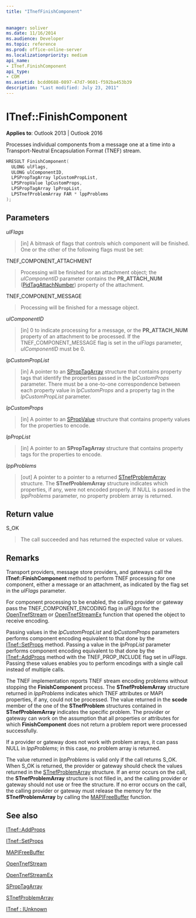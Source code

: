 ```yaml
---
title: "ITnefFinishComponent"
 
 
manager: soliver
ms.date: 11/16/2014
ms.audience: Developer
ms.topic: reference
ms.prod: office-online-server
ms.localizationpriority: medium
api_name:
- ITnef.FinishComponent
api_type:
- COM
ms.assetid: bcdd0688-0897-47d7-9601-f592ba453b39
description: "Last modified: July 23, 2011"
---
```


# ITnef::FinishComponent

  
  
**Applies to**: Outlook 2013 | Outlook 2016 
  
Processes individual components from a message one at a time into a Transport-Neutral Encapsulation Format (TNEF) stream.
  
```cpp
HRESULT FinishComponent(
  ULONG ulFlags,
  ULONG ulComponentID,
  LPSPropTagArray lpCustomPropList,
  LPSPropValue lpCustomProps,
  LPSPropTagArray lpPropList,
  LPSTnefProblemArray FAR * lppProblems
);
```

## Parameters

 _ulFlags_
  
> [in] A bitmask of flags that controls which component will be finished. One or the other of the following flags must be set:
    
TNEF_COMPONENT_ATTACHMENT 
  
> Processing will be finished for an attachment object; the  _ulComponentID_ parameter contains the **PR_ATTACH_NUM** ([PidTagAttachNumber](pidtagattachnumber-canonical-property.md)) property of the attachment. 
    
TNEF_COMPONENT_MESSAGE 
  
> Processing will be finished for a message object. 
    
 _ulComponentID_
  
> [in] 0 to indicate processing for a message, or the **PR_ATTACH_NUM** property of an attachment to be processed. If the TNEF_COMPONENT_MESSAGE flag is set in the _ulFlags_ parameter,  _ulComponentID_ must be 0. 
    
 _lpCustomPropList_
  
> [in] A pointer to an [SPropTagArray](sproptagarray.md) structure that contains property tags that identify the properties passed in the _lpCustomProps_ parameter. There must be a one-to-one correspondence between each property value in  _lpCustomProps_ and a property tag in the _lpCustomPropList_ parameter. 
    
 _lpCustomProps_
  
> [in] A pointer to an [SPropValue](spropvalue.md) structure that contains property values for the properties to encode. 
    
 _lpPropList_
  
> [in] A pointer to an **SPropTagArray** structure that contains property tags for the properties to encode. 
    
 _lppProblems_
  
> [out] A pointer to a pointer to a returned [STnefProblemArray](stnefproblemarray.md) structure. The **STnefProblemArray** structure indicates which properties, if any, were not encoded properly. If NULL is passed in the _lppProblems_ parameter, no property problem array is returned. 
    
## Return value

S_OK 
  
> The call succeeded and has returned the expected value or values.
    
## Remarks

Transport providers, message store providers, and gateways call the **ITnef::FinishComponent** method to perform TNEF processing for one component, either a message or an attachment, as indicated by the flag set in the _ulFlags_ parameter. 
  
For component processing to be enabled, the calling provider or gateway pass the TNEF_COMPONENT_ENCODING flag in  _ulFlags_ for the [OpenTnefStream](opentnefstream.md) or [OpenTnefStreamEx](opentnefstreamex.md) function that opened the object to receive encoding. 
  
Passing values in the _lpCustomPropList_ and  _lpCustomProps_ parameters performs component encoding equivalent to that done by the [ITnef::SetProps](itnef-setprops.md) method. Passing a value in the _lpPropList_ parameter performs component encoding equivalent to that done by the [ITnef::AddProps](itnef-addprops.md) method with the TNEF_PROP_INCLUDE flag set in  _ulFlags_. Passing these values enables you to perform encodings with a single call instead of multiple calls.
  
The TNEF implementation reports TNEF stream encoding problems without stopping the **FinishComponent** process. The **STnefProblemArray** structure returned in  _lppProblems_ indicates which TNEF attributes or MAPI properties, if any, could not be processed. The value returned in the **scode** member of the one of the **STnefProblem** structures contained in **STnefProblemArray** indicates the specific problem. The provider or gateway can work on the assumption that all properties or attributes for which **FinishComponent** does not return a problem report were processed successfully. 
  
If a provider or gateway does not work with problem arrays, it can pass NULL in  _lppProblems_; in this case, no problem array is returned.
  
The value returned in  _lppProblems_ is valid only if the call returns S_OK. When S_OK is returned, the provider or gateway should check the values returned in the [STnefProblemArray](stnefproblemarray.md) structure. If an error occurs on the call, the **STnefProblemArray** structure is not filled in, and the calling provider or gateway should not use or free the structure. If no error occurs on the call, the calling provider or gateway must release the memory for the **STnefProblemArray** by calling the [MAPIFreeBuffer](mapifreebuffer.md) function. 
  
## See also



[ITnef::AddProps](itnef-addprops.md)
  
[ITnef::SetProps](itnef-setprops.md)
  
[MAPIFreeBuffer](mapifreebuffer.md)
  
[OpenTnefStream](opentnefstream.md)
  
[OpenTnefStreamEx](opentnefstreamex.md)
  
[SPropTagArray](sproptagarray.md)
  
[STnefProblemArray](stnefproblemarray.md)
  
[ITnef : IUnknown](itnefiunknown.md)

